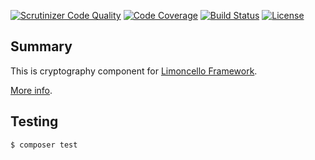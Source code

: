 [![Scrutinizer Code Quality](https://scrutinizer-ci.com/g/lolltec/limoncello-php-component-crypt/badges/quality-score.png?b=master)](https://scrutinizer-ci.com/g/lolltec/limoncello-php-component-crypt/?branch=master)
[![Code Coverage](https://scrutinizer-ci.com/g/lolltec/limoncello-php-component-crypt/badges/coverage.png?b=master)](https://scrutinizer-ci.com/g/lolltec/limoncello-php-component-crypt/?branch=master)
[![Build Status](https://travis-ci.org/lolltec/limoncello-php-component-crypt.svg?branch=master)](https://travis-ci.org/lolltec/limoncello-php-component-crypt)
[![License](https://img.shields.io/github/license/lolltec/limoncello-php-framework.svg)](https://packagist.org/packages/lolltec/limoncello-php-framework)

## Summary

This is cryptography component for [Limoncello Framework](https://github.com/lolltec/limoncello-php-framework).

[More info](https://github.com/lolltec/limoncello-php-framework).

## Testing

```bash
$ composer test
```
